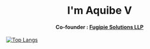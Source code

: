 <div align="center">
 <br/>
 <h1 align="center">I'm Aquibe V</h1> 
 <h4 align="center">Co-founder : <a href="https://fugipie.com/">Fugipie Solutions LLP</a></h4>
</div>



[![Top Langs](https://github-readme-stats.vercel.app/api/top-langs/?username=aquibe&hide=css,html&layout=compact&theme=gotham)](https://github.com/aquibe/github-readme-stats)










<!--
**aquibe/aquibe** is a ✨ _special_ ✨ repository because its `README.md` (this file) appears on your GitHub profile.

Here are some ideas to get you started:

- 🔭 I’m currently working on ...
- 🌱 I’m currently learning ...
- 👯 I’m looking to collaborate on ...
- 🤔 I’m looking for help with ...
- 💬 Ask me about ...
- 📫 How to reach me: ...
- 😄 Pronouns: ...
- ⚡ Fun fact: ...
-->
